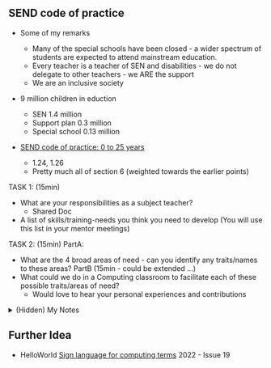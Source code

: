 SEND code of practice
---------------------

* Some of my remarks
    * Many of the special schools have been closed - a wider spectrum of students are expected to attend mainstream education.
    * Every teacher is a teacher of SEN and disabilities - we do not delegate to other teachers - we ARE the support
    * We are an inclusive society


* 9 million children in eduction
    * SEN 1.4 million
    * Support plan 0.3 million
    * Special school 0.13 million

* [SEND code of practice: 0 to 25 years](https://www.gov.uk/government/publications/send-code-of-practice-0-to-25)
    * 1.24, 1.26
    * Pretty much all of section 6 (weighted towards the earlier points)

TASK 1: (15min)
* What are your responsibilities as a subject teacher?
    * Shared Doc
* A list of skills/training-needs you think you need to develop (You will use this list in your mentor meetings)

TASK 2: (15min)
PartA:
* What are the 4 broad areas of need - can you identify any traits/names to these areas?
PartB (15min - could be extended ...)
* What could we do in a Computing classroom to facilitate each of these possible traits/areas of need?
    * Would love to hear your personal experiences and contributions


<details>
<summary>(Hidden) My Notes</summary>

* 1.24
    * High quality teaching that is differentiated and personalised will meet the individual needs of the majority of children and young people.
    * Some children and young people need educational provision that is additional to or different from this.
    * This is special educational provision under Section 21 of the Children and Families Act 2014.
    * Schools and colleges must use their best endeavours to ensure that such provision is made for those who need it.
    * Special educational provision is underpinned by high quality teaching and is compromised by anything less.
* 1.26
    * As part of its commitments under articles 7 and 24 of the United Nations Convention of the Rights of Persons with Disabilities, the UK Government is committed to inclusive education of disabled children and young people and the progressive removal of barriers to learning and participation in mainstream education.
* Section 6: pg91 to pg110
* 6.2
    * ensure that children and young people with SEN engage in the activities of the school alongside pupils who do not have SEN
    * The quality of teaching for pupils with SEN, and the progress made by pupils, should be a core part of the school’s performance management arrangements and its approach to professional development for all teaching and support staff. School leaders and teaching staff, including the SENCO, should identify any patterns in the identification of SEN
    * The identification of SEN should be built into the overall approach to monitoring the progress and development of all pupils
* 6.12
    * All pupils should have access to a broad and balanced curriculum. 
    * The National Curriculum Inclusion Statement states that teachers should set high expectations for every pupil, whatever their prior attainment. 
    * Teachers should use appropriate assessment to set targets which are deliberately ambitious. 
    * Potential areas of difficulty should be identified and addressed at the outset. 
    * Lessons should be planned to address potential areas of difficulty and to remove barriers to pupil achievement. 
    * In many cases, such planning will mean that pupils with SEN and disabilities will be able to study the full national curriculum.
* 6.16
    * Schools should assess each pupil’s current skills and levels of attainment on entry, building on information from previous settings and key stages where appropriate
* 6.17
    * Class and subject teachers, supported by the senior leadership team, should make regular assessments of progress for all pupils. 
    * These should seek to identify pupils making less than expected progress given their age and individual circumstances
* 6.18
    * It can include progress in areas other than attainment – for instance where a pupil needs to make additional progress with wider development or social needs in order to make a successful transition to adult life
* 6.19
    * The first response to such progress should be high quality teaching targeted at their areas of weakness.
    * Where progress continues to be less than expected the class or subject teacher, working with the SENCO, should assess whether the child has SEN
* 6.21
    * Persistent disruptive or withdrawn behaviours do not necessarily mean that a child or young person has SEN. Where there are concerns, there should be an assessment to determine whether there are any causal factors such as undiagnosed learning difficulties, difficulties with communication or mental health issues. 
    * If it is thought housing, family or other domestic circumstances may be contributing to the presenting behaviour a multi-agency approach
* 6.22
    * Professionals should also be alert to other events that can lead to learning difficulties or wider mental health difficulties, such as bullying or bereavement.
    * Such events will not always lead to children having SEN but it can have an impact on wellbeing and sometimes this can be severe.
    * Schools should ensure they make appropriate provision for a child’s short-term needs in order to prevent problems escalating.
* 6.23
    * Slow progress and low attainment do not necessarily mean that a child has SEN and should not automatically lead to a pupil being recorded as having SEN. 
    * However, they may be an indicator of a range of learning difficulties or disabilities.
    * Equally, it should not be assumed that attainment in line with chronological age means that there is no learning difficulty or disability.
    * Some learning difficulties and disabilities occur across the range of cognitive ability and, left unaddressed may lead to frustration, which may manifest itself as disaffection, emotional or behavioural difficulties.
* 6.24
    * Identifying and assessing SEN for children or young people whose first language is not English requires particular care
* (6.28 -> 6.35) 4 areas of need
    * Communication / Interaction (6.28, 6.29)
        * Speech Language
        * Autism
        * Aspergers
    * Cognition (6.30, 6.31)
        * Learning difficulties
        * Specific learning difficulties
            * Dyslexic, Dispracsic
    * Social / Emotional (6.32, 6.33)
        * ADHD
        * Attachment Disorder
        * Self Harm
    * Sensory / Physical (6.34, 6.35)
        * Visual
        * Hearing
        * Physical
* 6.37
    * High quality teaching, differentiated for individual pupils, is the first step in responding to pupils who have or may have SEN.
    * Additional intervention and support cannot compensate for a lack of good quality teaching. 
    * Schools should regularly and carefully review the quality of teaching for all pupils, including those at risk of underachievement.
    * This includes reviewing and, where necessary, improving,teachers’ understanding of strategies to identify and support vulnerable pupils and their knowledge of the SEN most frequently encountered
* 6.45 Assess
    * ... subject teacher, working with the SENCO, should carry out a clear analysis of the pupil’s needs.
    * This should draw on the teacher’s assessment and experience of the pupil, their previous progress and attainment, as well as information from the school’s core approach to pupil progress, attainment, and behaviour.
    * It should also draw on other subject teachers’ assessments where relevant, the individual’s development in comparison to their peers and national data, the views and experience of parents, the pupil’s own views and, if relevant, advice from external support services.
    * Schools should take seriously any concerns raised by a parent.
    * These should be recorded and compared to the setting’s own assessment and information on how the pupil is developing.
* 6.49 Plan
    * All teachers and support staff who work with the pupil should be made aware of their needs, the outcomes sought, the support provided and any teaching strategies or approaches that are required. This should also be recorded on the school’s information system.
* 6.52 Do
    * subject teacher should remain responsible for working with the child on a daily basis. Where the interventions involve group or one-to-one teaching away from the main class or subject teacher, they should still retain responsibility for the pupil.
* 6.54 Review
    * The impact and quality of the support and interventions should be evaluated, along with the views of the pupil and their parents.
* 6.65
    * Where a pupil is receiving SEN support, schools should talk to parents regularly to set clear outcomes and review progress towards them
* 6.66
    * These discussions can build confidence in the actions being taken by the school, but they can also strengthen the impact of SEN support by increasing parental engagement in the approaches and teaching strategies that are being used
* 6.68
    * Conducting these discussions effectively involves a considerable amount of skill. As with other aspects of good teaching for pupils with SEN, schools should ensure that teaching staff are supported to manage these conversations as part of professional development.
</details>


Further Idea
------------

* HelloWorld [Sign language for computing terms](https://web.archive.org/web/20231001000518/https://helloworld.raspberrypi.org/articles/hw19-sign-language-for-computing-terms) 2022 - Issue 19